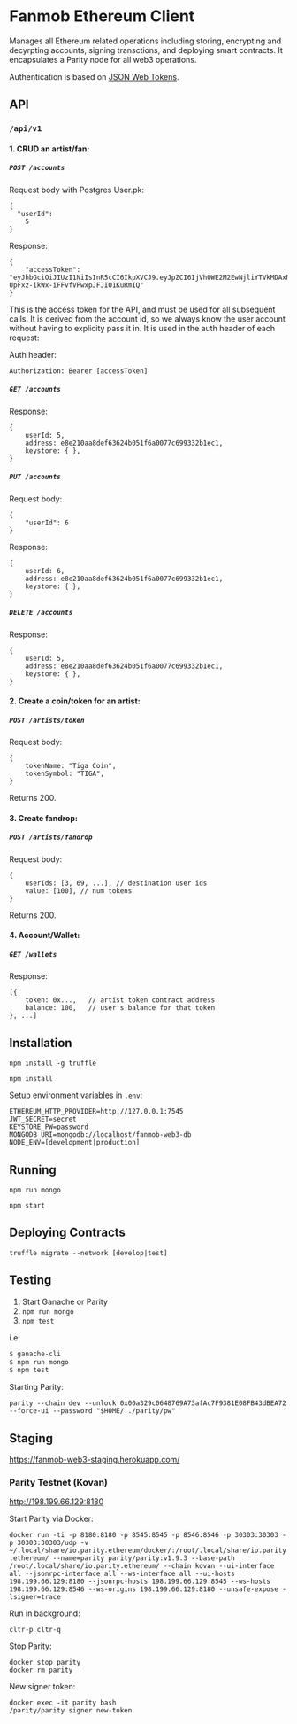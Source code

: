 # Fanmob Ethereum Client

Manages all Ethereum related operations including storing, encrypting and decyrpting accounts, signing transctions, and deploying smart contracts. It encapsulates a Parity node for all web3 operations.

Authentication is based on [JSON Web Tokens](https://jwt.io).

## API 
### `/api/v1`

#### 1. CRUD an artist/fan:

##### `POST /accounts`

Request body with Postgres User.pk:
```
{
  "userId": 
    5
}
```

Response:

```
{
    "accessToken": "eyJhbGciOiJIUzI1NiIsInR5cCI6IkpXVCJ9.eyJpZCI6IjVhOWE2M2EwNjliYTVkMDAxNDM2YzUwNCIsImlhdCI6MTUyMDA2NzQ4OH0.dM30i5G2S-UpFxz-ikWx-iFFvfVPwxpJFJIO1KuRmIQ"
}
```

This is the access token for the API, and must be used for all subsequent calls. It is derived from the account id, so we always know the user account without having to explicity pass it in. It is used in the auth header of each request:

Auth header:
```
Authorization: Bearer [accessToken]
```

##### `GET /accounts`

Response:

```
{
    userId: 5,
    address: e8e210aa8def63624b051f6a0077c699332b1ec1,
    keystore: { },
}
```

##### `PUT /accounts`

Request body:
```
{
    "userId": 6
}
```

Response:

```
{
    userId: 6,
    address: e8e210aa8def63624b051f6a0077c699332b1ec1,
    keystore: { },
}
```

##### `DELETE /accounts`

Response:

```
{
    userId: 5,
    address: e8e210aa8def63624b051f6a0077c699332b1ec1,
    keystore: { },
}
```

#### 2. Create a coin/token for an artist:

##### `POST /artists/token`

Request body:
```
{
    tokenName: "Tiga Coin",
    tokenSymbol: "TIGA",
}
```

Returns 200.

#### 3. Create fandrop:

##### `POST /artists/fandrop`

Request body:
```
{
    userIds: [3, 69, ...], // destination user ids
    value: [100], // num tokens
}
```

Returns 200.

#### 4. Account/Wallet:

##### `GET /wallets`

Response:

```
[{ 
    token: 0x...,   // artist token contract address
    balance: 100,   // user's balance for that token
}, ...]
```

## Installation

`npm install -g truffle`

`npm install`

Setup environment variables in `.env`:

```
ETHEREUM_HTTP_PROVIDER=http://127.0.0.1:7545
JWT_SECRET=secret
KEYSTORE_PW=password
MONGODB_URI=mongodb://localhost/fanmob-web3-db
NODE_ENV=[development|production]
```

## Running

`npm run mongo`

`npm start`

## Deploying Contracts

`truffle migrate --network [develop|test]`

## Testing

1. Start Ganache or Parity
2. `npm run mongo`
3. `npm test`

i.e:

```sh
$ ganache-cli
$ npm run mongo
$ npm test
```

Starting Parity:

`parity --chain dev --unlock 0x00a329c0648769A73afAc7F9381E08FB43dBEA72 --force-ui --password "$HOME/../parity/pw"`

## Staging

https://fanmob-web3-staging.herokuapp.com/

### Parity Testnet (Kovan)

http://198.199.66.129:8180

Start Parity via Docker:

`docker run -ti -p 8180:8180 -p 8545:8545 -p 8546:8546 -p 30303:30303 -p 30303:30303/udp -v ~/.local/share/io.parity.ethereum/docker/:/root/.local/share/io.parity.ethereum/ --name=parity parity/parity:v1.9.3 --base-path /root/.local/share/io.parity.ethereum/ --chain kovan --ui-interface all --jsonrpc-interface all --ws-interface all --ui-hosts 198.199.66.129:8180 --jsonrpc-hosts 198.199.66.129:8545 --ws-hosts 198.199.66.129:8546 --ws-origins 198.199.66.129:8180 --unsafe-expose -lsigner=trace`

Run in background:

`cltr-p cltr-q`

Stop Parity:
```
docker stop parity
docker rm parity
```

New signer token:
```
docker exec -it parity bash
/parity/parity signer new-token
```
